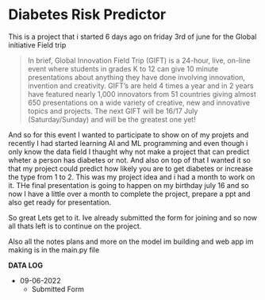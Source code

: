 # Diabetes Risk Predictor

This is a project that i started 6 days ago on friday 3rd of june for the Global initiative Field trip

> In brief, Global Innovation Field Trip (GIFT) is a 24-hour, live, on-line event where students in grades K to 12 can give 10 minute presentations about anything they have done involving innovation, invention and creativity. GIFT’s are held 4 times a year and in 2 years have featured nearly 1,000 innovators from 51 countries giving almost 650 presentations on a wide variety of creative, new and innovative topics and projects. The next GIFT will be 16/17 July (Saturday/Sunday) and will be the greatest one yet!

And so for this event I wanted to participate to show on of my projets and recently I had started learning AI and ML programming and even though i only know the data field I thaught why not make a project that can predict wheter a person has diabetes or not.
And also on top of that I wanted it so that my project could predict how likely you are to get diabetes or increase the type from 1 to 2. This was my project idea and i had a month to work on it. THe final presentation is going to happen on my birthday july 16 and so now I have a little over a month to complete the project, prepare a ppt and also get ready for presentation.

So great Lets get to it. Ive already submitted the form for joining and so now all thats left is to continue on the project.

Also all the notes plans and more on the model im building and web app im making is in the main.py file

**DATA LOG**

- 09-06-2022
  - Submitted Form
